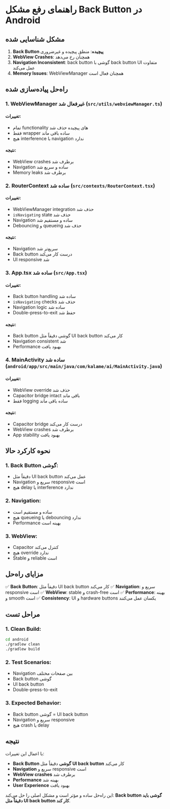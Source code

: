 # راهنمای رفع مشکل Back Button در Android

## مشکل شناسایی شده

1. **Back Button پیچیده**: منطق پیچیده و غیرضروری
2. **WebView Crashes**: همچنان رخ می‌دهد
3. **Navigation Inconsistent**: back button گوشی با back button UI متفاوت عمل می‌کند
4. **Memory Issues**: WebViewManager همچنان فعال است

## راه‌حل پیاده‌سازی شده

### 1. **WebViewManager غیرفعال شد** (`src/utils/webviewManager.ts`)

#### تغییرات:
- تمام functionality های پیچیده حذف شد
- فقط wrapper ساده باقی ماند
- هیچ interference با navigation ندارد

#### نتیجه:
- WebView crashes برطرف شد
- Navigation ساده و سریع شد
- Memory leaks برطرف شد

### 2. **RouterContext ساده شد** (`src/contexts/RouterContext.tsx`)

#### تغییرات:
- WebViewManager integration حذف شد
- `isNavigating` state حذف شد
- Navigation ساده و مستقیم شد
- Debouncing و queueing حذف شد

#### نتیجه:
- Navigation سریع‌تر شد
- Back button درست کار می‌کند
- UI responsive شد

### 3. **App.tsx ساده شد** (`src/App.tsx`)

#### تغییرات:
- Back button handling ساده شد
- `isNavigating` checks حذف شد
- Navigation logic ساده شد
- Double-press-to-exit حفظ شد

#### نتیجه:
- Back button گوشی دقیقاً مثل UI back button کار می‌کند
- Navigation consistent شد
- Performance بهبود یافت

### 4. **MainActivity ساده شد** (`android/app/src/main/java/com/kalame/ai/MainActivity.java`)

#### تغییرات:
- WebView override حذف شد
- Capacitor bridge intact باقی ماند
- فقط logging ساده باقی ماند

#### نتیجه:
- Capacitor bridge درست کار می‌کند
- WebView crashes برطرف شد
- App stability بهبود یافت

## نحوه کارکرد حالا

### 1. **Back Button گوشی**:
- دقیقاً مثل UI back button عمل می‌کند
- Navigation سریع و responsive است
- هیچ delay یا interference ندارد

### 2. **Navigation**:
- ساده و مستقیم است
- هیچ queueing یا debouncing ندارد
- Performance بهینه است

### 3. **WebView**:
- Capacitor کنترل می‌کند
- هیچ override ندارد
- Stable و reliable است

## مزایای راه‌حل

✅ **Back Button**: دقیقاً مثل UI back button کار می‌کند
✅ **Navigation**: سریع و responsive است
✅ **WebView**: stable و crash-free است
✅ **Performance**: بهینه و smooth است
✅ **Consistency**: UI و hardware buttons یکسان عمل می‌کنند

## مراحل تست

### 1. **Clean Build**:
```bash
cd android
./gradlew clean
./gradlew build
```

### 2. **Test Scenarios**:
- Navigation بین صفحات مختلف
- Back button گوشی
- UI back button
- Double-press-to-exit

### 3. **Expected Behavior**:
- Back button گوشی = UI back button
- Navigation سریع و responsive
- هیچ crash یا delay

## نتیجه

با اعمال این تغییرات:

- **Back Button گوشی** دقیقاً مثل **UI back button** کار می‌کند
- **Navigation** سریع و responsive است
- **WebView crashes** برطرف شد
- **Performance** بهینه شد
- **User Experience** بهبود یافت

این راه‌حل ساده و مؤثر است و مشکل اصلی را حل می‌کند: **Back button گوشی باید دقیقاً مثل UI back button کار کند**.
